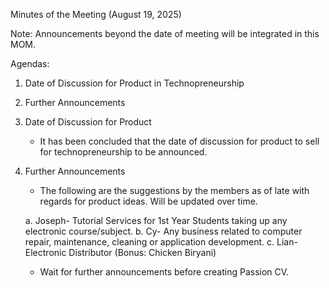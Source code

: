 Minutes of the Meeting (August 19, 2025)

Note: Announcements beyond the date of meeting will be integrated in this MOM.

Agendas:
1. Date of Discussion for Product in Technopreneurship
2. Further Announcements 

1. Date of Discussion for Product
    - It has been concluded that the date of discussion for product to sell for technopreneurship to be announced.

2. Further Announcements
    - The following are the suggestions by the members as of late with regards for product ideas. Will be updated over time.

    a. Joseph- Tutorial Services for 1st Year Students taking up any electronic course/subject.
    b. Cy- Any business related to computer repair, maintenance, cleaning or application development.
    c. Lian- Electronic Distributor (Bonus: Chicken Biryani)

    - Wait for further announcements before creating Passion CV.
